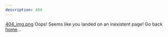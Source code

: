 ```yaml
---
description: 404
---
```

[404_img.png](images/slip404.jpg)
Oops! Seems like you landed on an inexistent page! Go back [home](/)...
